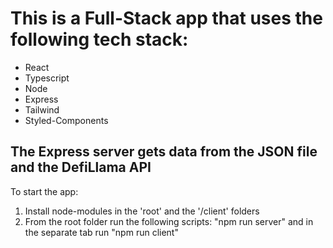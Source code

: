 # This is a Full-Stack app that uses the following tech stack:
 - React
 - Typescript
 - Node
 - Express
 - Tailwind
 - Styled-Components

 ## The Express server gets data from the JSON file and the DefiLlama API

 To start the app:
 1. Install node-modules in the 'root' and the '/client' folders
 2. From the root folder run the following scripts: "npm run server" and in the separate tab run "npm run client"
